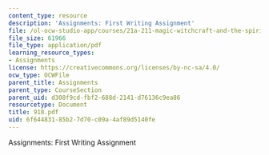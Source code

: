 ```yaml
---
content_type: resource
description: 'Assignments: First Writing Assignment'
file: /ol-ocw-studio-app/courses/21a-211-magic-witchcraft-and-the-spirit-world-fall-2003/6f64483185b27d70c09a4af89d5140fe_918.pdf
file_size: 61966
file_type: application/pdf
learning_resource_types:
- Assignments
license: https://creativecommons.org/licenses/by-nc-sa/4.0/
ocw_type: OCWFile
parent_title: Assignments
parent_type: CourseSection
parent_uid: d308f9cd-fbf2-688d-2141-d76136c9ea86
resourcetype: Document
title: 918.pdf
uid: 6f644831-85b2-7d70-c09a-4af89d5140fe
---
```

Assignments: First Writing Assignment